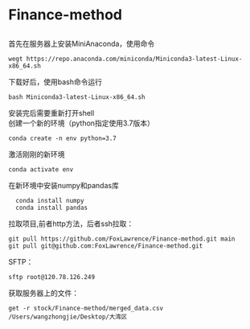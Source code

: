 # Finance-method
##
首先在服务器上安装MiniAnaconda，使用命令  
```
wegt https://repo.anaconda.com/miniconda/Miniconda3-latest-Linux-x86_64.sh
```  
下载好后，使用bash命令运行  
```
bash Miniconda3-latest-Linux-x86_64.sh
```  
安装完后需要重新打开shell  
创建一个新的环境（python指定使用3.7版本）  
```
conda create -n env python=3.7
```  
激活刚刚的新环境  
```
conda activate env
```
在新环境中安装numpy和pandas库  
```
  conda install numpy
  conda install pandas
```
拉取项目,前者http方法，后者ssh拉取：  
```
git pull https://github.com/FoxLawrence/Finance-method.git main
git pull git@github.com:FoxLawrence/Finance-method.git
```
SFTP：
```
sftp root@120.78.126.249
```
获取服务器上的文件：
```
get -r stock/Finance-method/merged_data.csv /Users/wangzhongjie/Desktop/大湾区
```

##
